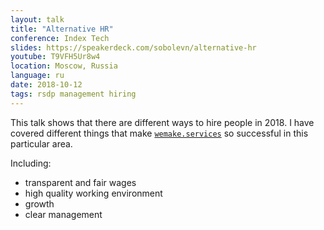 ```yaml
---
layout: talk
title: "Alternative HR"
conference: Index Tech
slides: https://speakerdeck.com/sobolevn/alternative-hr
youtube: T9VFH5Ur8w4
location: Moscow, Russia
language: ru
date: 2018-10-12
tags: rsdp management hiring
---
```


This talk shows that there are different ways to hire people in 2018.
I have covered different things that make [`wemake.services`](https://wemake-services.github.io)
so successful in this particular area.

Including:
- transparent and fair wages
- high quality working environment
- growth
- clear management
